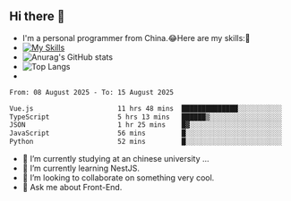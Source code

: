 ## Hi there 👋
- I'm a personal programmer from China.😂Here are my skills:🤔
- [![My Skills](https://skillicons.dev/icons?i=js,html,css,vue,typescript,java,golang)](https://skillicons.dev)
- ![Anurag's GitHub stats](https://github-readme-stats.vercel.app/api?username=FluffyChi-Xing&count_private=true&show_icons=true&theme=radical)
- ![Top Langs](https://github-readme-stats.vercel.app/api/top-langs/?username=FluffyChi-Xing)
- <!--START_SECTION:waka-->

```txt
From: 08 August 2025 - To: 15 August 2025

Vue.js                     11 hrs 48 mins  ██████████████░░░░░░░░░░░   56.27 %
TypeScript                 5 hrs 13 mins   ██████▒░░░░░░░░░░░░░░░░░░   24.89 %
JSON                       1 hr 25 mins    █▓░░░░░░░░░░░░░░░░░░░░░░░   06.75 %
JavaScript                 56 mins         █░░░░░░░░░░░░░░░░░░░░░░░░   04.49 %
Python                     52 mins         █░░░░░░░░░░░░░░░░░░░░░░░░   04.18 %
```

<!--END_SECTION:waka-->
- 🔭 I’m currently studying at an chinese university ...
- 🌱 I’m currently learning NestJS.
- 👯 I’m looking to collaborate on something very cool.
- 💬 Ask me about Front-End.
